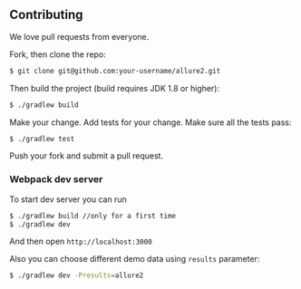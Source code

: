 ## Contributing 

We love pull requests from everyone. 

Fork, then clone the repo:

```bash
$ git clone git@github.com:your-username/allure2.git
```

Then build the project (build requires JDK 1.8 or higher):

```bash
$ ./gradlew build
```

Make your change. Add tests for your change. Make sure all the tests pass:

```bash
$ ./gradlew test
```

Push your fork and submit a pull request. 

### Webpack dev server

To start dev server you can run

```bash
$ ./gradlew build //only for a first time
$ ./gradlew dev
```

And then open `http://localhost:3000`

Also you can choose different demo data using `results` parameter:

```bash
$ ./gradlew dev -Presults=allure2
```